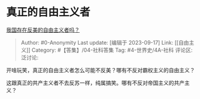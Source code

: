 # 真正的自由主义者
[我国存在反美的自由主义者吗？](https://www.zhihu.com/question/622377690/answer/3215141143)

> Author: #0-Anonymity
> Last update: [编辑于 2023-09-17]
> Link: [[自由主义]]
> Category: #【答集】/04-社科答集 
> Tag: #4-世界史/4A-社科
> 评论区:
> 泛讨论:

开啥玩笑，真正的自由主义者怎么可能不反美？哪有不反对霸权主义的自由主义？

这跟真正的共产主义者不去反苏一样，纯属搞笑。哪有不反对帝国主义的共产主义？
